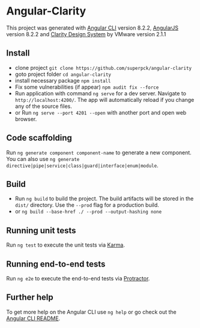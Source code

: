 # Angular-Clarity

This project was generated with [Angular CLI](https://github.com/angular/angular-cli) version 8.2.2, [AngularJS](https://angular.io/) version 8.2.2 and [Clarity Design System](https://vmware.github.io/clarity/news) by VMware version 2.1.1

## Install
- clone project `git clone https://github.com/superpck/angular-clarity`
- goto project folder `cd angular-clarity`
- install necessary package `npm install`
- Fix some vulnerabilities (if appear) `npm audit fix --force`
- Run application with command `ng serve` for a dev server. Navigate to `http://localhost:4200/`. The app will automatically reload if you change any of the source files.
- or Run `ng serve --port 4201 --open` with another port and open web browser.

## Code scaffolding

Run `ng generate component component-name` to generate a new component. You can also use `ng generate directive|pipe|service|class|guard|interface|enum|module`.

## Build

- Run `ng build` to build the project. The build artifacts will be stored in the `dist/` directory. Use the `--prod` flag for a production build.
- or `ng build --base-href ./ --prod --output-hashing none`

## Running unit tests

Run `ng test` to execute the unit tests via [Karma](https://karma-runner.github.io).

## Running end-to-end tests

Run `ng e2e` to execute the end-to-end tests via [Protractor](http://www.protractortest.org/).

## Further help

To get more help on the Angular CLI use `ng help` or go check out the [Angular CLI README](https://github.com/angular/angular-cli/blob/master/README.md).
